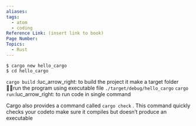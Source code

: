```yaml
---
aliases:
tags:
  - atom
  - coding
Reference Link: (insert link to book)
Page Number:
Topics:
  - Rust
---
```


```terminal 
$ cargo new hello_cargo
$ cd hello_cargo
```
`cargo build` :luc_arrow_right: to build the project 
it make a target folder
🏃‍♀️run the program using executable file
`./target/debug/hello_cargo`
`cargo run`:luc_arrow_right: to run code in single command

Cargo also provides a command called `cargo check` . This command quickly checks your codeto make sure it compiles but doesn’t produce an executable

